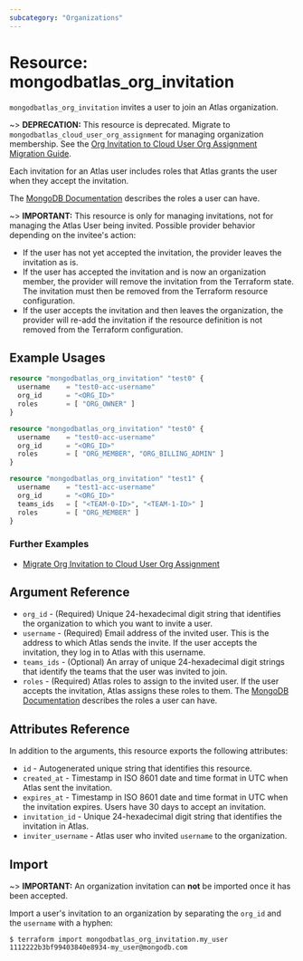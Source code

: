 ```yaml
---
subcategory: "Organizations"
---
```


# Resource: mongodbatlas_org_invitation

`mongodbatlas_org_invitation` invites a user to join an Atlas organization.

~> **DEPRECATION:** This resource is deprecated. Migrate to `mongodbatlas_cloud_user_org_assignment` for managing organization membership. See the [Org Invitation to Cloud User Org Assignment Migration Guide](../guides/atlas-user-management).

Each invitation for an Atlas user includes roles that Atlas grants the user when they accept the invitation.

The [MongoDB Documentation](https://www.mongodb.com/docs/atlas/reference/user-roles/#organization-roles) describes the roles a user can have.

~> **IMPORTANT:** This resource is only for managing invitations, not for managing the Atlas User being invited. Possible provider behavior depending on the invitee's action:
* If the user has not yet accepted the invitation, the provider leaves the invitation as is.
* If the user has accepted the invitation and is now an organization member, the provider will remove the invitation from the Terraform state.  The invitation must then be removed from the Terraform resource configuration.
* If the user accepts the invitation and then leaves the organization, the provider will re-add the invitation if the resource definition is not removed from the Terraform configuration.

## Example Usages

```terraform
resource "mongodbatlas_org_invitation" "test0" {
  username    = "test0-acc-username"
  org_id      = "<ORG_ID>"
  roles       = [ "ORG_OWNER" ]
}
```

```terraform
resource "mongodbatlas_org_invitation" "test0" {
  username    = "test0-acc-username"
  org_id      = "<ORG_ID>"
  roles       = [ "ORG_MEMBER", "ORG_BILLING_ADMIN" ]
}
```

```terraform
resource "mongodbatlas_org_invitation" "test1" {
  username    = "test1-acc-username"
  org_id      = "<ORG_ID>"
  teams_ids   = [ "<TEAM-0-ID>", "<TEAM-1-ID>" ]
  roles       = [ "ORG_MEMBER" ]
}
```

### Further Examples
- [Migrate Org Invitation to Cloud User Org Assignment](https://github.com/mongodb/terraform-provider-mongodbatlas/tree/master/examples/migrate_org_invitation_to_cloud_user_org_assignment)

## Argument Reference

* `org_id` - (Required) Unique 24-hexadecimal digit string that identifies the organization to which you want to invite a user.
* `username` - (Required) Email address of the invited user. This is the address to which Atlas sends the invite. If the user accepts the invitation, they log in to Atlas with this username.
* `teams_ids` - (Optional) An array of unique 24-hexadecimal digit strings that identify the teams that the user was invited to join.
* `roles` - (Required) Atlas roles to assign to the invited user. If the user accepts the invitation, Atlas assigns these roles to them. The [MongoDB Documentation](https://www.mongodb.com/docs/atlas/reference/user-roles/#organization-roles) describes the roles a user can have.

## Attributes Reference

In addition to the arguments, this resource exports the following attributes:

* `id` - Autogenerated unique string that identifies this resource.
* `created_at` - Timestamp in ISO 8601 date and time format in UTC when Atlas sent the invitation.
* `expires_at` - Timestamp in ISO 8601 date and time format in UTC when the invitation expires. Users have 30 days to accept an invitation.
* `invitation_id` - Unique 24-hexadecimal digit string that identifies the invitation in Atlas.
* `inviter_username` - Atlas user who invited `username` to the organization.

## Import

~> **IMPORTANT:**
An organization invitation can **not** be imported once it has been accepted.

Import a user's invitation to an organization by separating the `org_id` and the `username` with a hyphen:


```
$ terraform import mongodbatlas_org_invitation.my_user 1112222b3bf99403840e8934-my_user@mongodb.com
```
